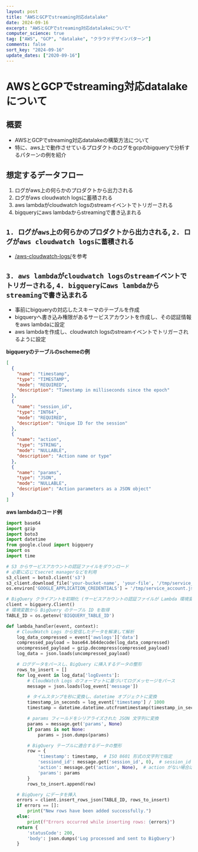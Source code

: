 ```yaml
---
layout: post
title: "AWSとGCPでstreaming対応datalake"
date: 2024-09-16
excerpt: "AWSとGCPでstreaming対応datalakeについて"
computer_science: true
tag: ["AWS", "GCP", "datalake", "クラウドデザインパターン"]
comments: false
sort_key: "2024-09-16"
update_dates: ["2020-09-16"]
---
```


# AWSとGCPでstreaming対応datalakeについて

## 概要
 - AWSとGCPでstreaming対応datalakeの構築方法について
 - 特に、aws上で動作させているプロダクトのログをgcpのbigqueryで分析するパターンの例を紹介

## 想定するデータフロー
 1. ログがaws上の何らかのプロダクトから出力される
 2. ログがaws cloudwatch logsに蓄積される
 3. aws lambdaがcloudwatch logsのstreamイベントでトリガーされる
 4. bigqueryにaws lambdaからstreamingで書き込まれる

## `1. ログがaws上の何らかのプロダクトから出力される`, `2. ログがaws cloudwatch logsに蓄積される`
 - [/aws-cloudwatch-logs/](/aws-cloudwatch-logs/)を参考

## `3. aws lambdaがcloudwatch logsのstreamイベントでトリガーされる`, `4. bigqueryにaws lambdaからstreamingで書き込まれる`
 - 事前にbigqueryの対応したスキーマのテーブルを作成
 - bigqueryへ書き込み権限があるサービスアカウントを作成し、その認証情報をaws lambdaに設定
 - aws lambdaを作成し、cloudwatch logsのstreamイベントでトリガーされるように設定

**bigqueryのテーブルのschemeの例**
```json
[
  {
    "name": "timestamp",
    "type": "TIMESTAMP",
    "mode": "REQUIRED",
    "description": "Timestamp in milliseconds since the epoch"
  },
  {
    "name": "session_id",
    "type": "INT64",
    "mode": "REQUIRED",
    "description": "Unique ID for the session"
  },
  {
    "name": "action",
    "type": "STRING",
    "mode": "NULLABLE",
    "description": "Action name or type"
  },
  {
    "name": "params",
    "type": "JSON",
    "mode": "NULLABLE",
    "description": "Action parameters as a JSON object"
  }
]
```

**aws lambdaのコード例**
```python
import base64
import gzip
import boto3
import datetime
from google.cloud import bigquery
import os
import time

# S3 からサービスアカウントの認証ファイルをダウンロード
# 必要に応じてsecret managerなどを利用
s3_client = boto3.client('s3')
s3_client.download_file('your-bucket-name', 'your-file', '/tmp/service_account.json')
os.environ['GOOGLE_APPLICATION_CREDENTIALS'] = '/tmp/service_account.json'

# BigQuery クライアントを初期化 (サービスアカウントの認証ファイルが Lambda 環境変数に指定されていることを前提)
client = bigquery.Client()
# 環境変数から BigQuery のテーブル ID を取得
TABLE_ID = os.getenv('BIGQUERY_TABLE_ID')

def lambda_handler(event, context):
    # CloudWatch Logs から受信したデータを解凍して解析
    log_data_compressed = event['awslogs']['data']
    compressed_payload = base64.b64decode(log_data_compressed)
    uncompressed_payload = gzip.decompress(compressed_payload)
    log_data = json.loads(uncompressed_payload)

    # ログデータをパースし、BigQuery に挿入するデータの整形
    rows_to_insert = []
    for log_event in log_data['logEvents']:
        # CloudWatch Logs のフォーマットに基づいてログメッセージをパース
        message = json.loads(log_event['message'])

        # タイムスタンプを秒に変換し、datetime オブジェクトに変換
        timestamp_in_seconds = log_event['timestamp'] / 1000
        timestamp = datetime.datetime.utcfromtimestamp(timestamp_in_seconds).isoformat()

        # params フィールドをシリアライズされた JSON 文字列に変換
        params = message.get('params', None)
        if params is not None:
            params = json.dumps(params)

        # BigQuery テーブルに適合するデータの整形
        row = {
            'timestamp': timestamp,  # ISO 8601 形式の文字列で指定
            'sessiond_id': message.get('session_id', 0),  # session_id がなければ 0 を使用
            'action': message.get('action', None),  # action がない場合は None
            'params': params
        }
        rows_to_insert.append(row)

    # BigQuery にデータを挿入
    errors = client.insert_rows_json(TABLE_ID, rows_to_insert)
    if errors == []:
        print("New rows have been added successfully.")
    else:
        print(f"Errors occurred while inserting rows: {errors}")
    return {
        'statusCode': 200,
        'body': json.dumps('Log processed and sent to BigQuery')
    }
```
